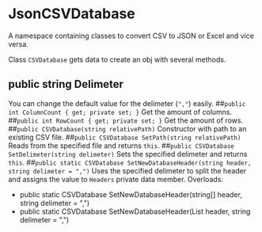# JsonCSVDatabase
A namespace containing classes to convert CSV to JSON or Excel and vice versa.

Class `CSVDatabase` gets data to create an obj with several methods.
## public string Delimeter
You can change the default value for the delimeter (`","`) easily.
##`public int ColumnCount { get; private set; }`
Get the amount of columns.
##`public int RowCount { get; private set; }`
Get the amount of rows.
##`public CSVDatabase(string relativePath)`
Constructor with path to an existing CSV file.
##`public CSVDatabase SetPath(string relativePath)`
Reads from the specified file and returns `this`.
##`public CSVDatabase SetDelimeter(string delimeter)`
Sets the specified delimeter and returns `this`.
##`public static CSVDatabase SetNewDatabaseHeader(string header, string delimeter = ",")`
Uses the specified delimeter to split the header and assigns the value to `Headers` private data member.
Overloads:
- public static CSVDatabase SetNewDatabaseHeader(string[] header, string delimeter = ",")
- public static CSVDatabase SetNewDatabaseHeader(List<string> header, string delimeter = ",")